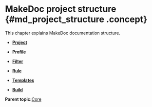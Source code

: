 # MakeDoc project structure {#md_project_structure .concept}

This chapter explains MakeDoc documentation structure.

-   **[Project](../../core/makedoc_project_structure/project.md)**  

-   **[Profile](../../core/makedoc_project_structure/profile.md)**  

-   **[Filter](../../core/makedoc_project_structure/filter.md)**  

-   **[Rule](../../core/makedoc_project_structure/rule.md)**  

-   **[Templates](../../core/makedoc_project_structure/templates.md)**  

-   **[Build](../../core/makedoc_project_structure/build.md)**  


**Parent topic:**[Core](../../core/core.md)

